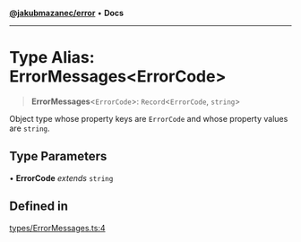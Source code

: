 [**@jakubmazanec/error**](../README.md) • **Docs**

---

# Type Alias: ErrorMessages\<ErrorCode\>

> **ErrorMessages**\<`ErrorCode`\>: `Record`\<`ErrorCode`, `string`\>

Object type whose property keys are `ErrorCode` and whose property values are `string`.

## Type Parameters

• **ErrorCode** _extends_ `string`

## Defined in

[types/ErrorMessages.ts:4](https://github.com/jakubmazanec/tools/blob/4809b04453aafb35a917917e0b4964a9ec0cd132/packages/error/source/types/ErrorMessages.ts#L4)
